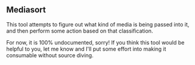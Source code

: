 Mediasort
---------

This tool attempts to figure out what kind of media is being passed into it,
and then perform some action based on that classification.

For now, it is 100% undocumented, sorry! If you think this tool would be
helpful to you, let me know and I'll put some effort into making it consumable
without source diving.

